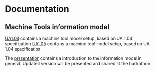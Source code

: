 # Documentation

## Machine Tools information model

[UA1.04](./InformationModel/UA1.04/) contains a machine tool model setup, based on UA 1.04 specification
[UA1.05](./InformationModel/UA1.05/) contains a machine tool model setup, based on UA 1.04 specification

The [presentation](./Presentations/20221115_OPC40501-1_Introduction_Information_Model_UA4MT.pdf) contains a introduction to the information model in general. Updated version will be presented and shared at the hackathon.
